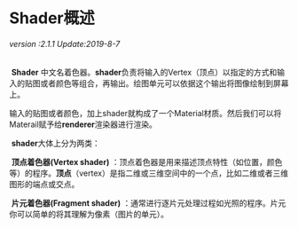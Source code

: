 # Shader概述

###### *version :2.1.1   Update:2019-8-7*

​		**Shader** 中文名着色器。**shader**负责将输入的Vertex（顶点）以指定的方式和输入的贴图或者颜色等组合，再输出。绘图单元可以依据这个输出将图像绘制到屏幕上。

​	输入的贴图或者颜色，加上shader就构成了一个Material材质。然后我们可以将Materail赋予给**renderer**渲染器进行渲染。

​	**shader**大体上分为两类：

​	**顶点着色器(Vertex shader)** ：顶点着色器是用来描述顶点特性（如位置，颜色等）的程序。**顶点**（vertex）是指二维或三维空间中的一个点，比如二维或者三维图形的端点或交点。

​	**片元着色器(Fragment shader)** ：通常进行逐片元处理过程如光照的程序。片元你可以简单的将其理解为像素（图片的单元）。
